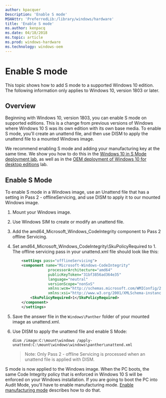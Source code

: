 ```yaml
---
author: kpacquer
Description: 'Enable S mode'
MSHAttr: 'PreferredLib:/library/windows/hardware'
title: 'Enable S mode'
ms.author: kenpacq
ms.date: 04/18/2018
ms.topic: article
ms.prod: windows-hardware
ms.technology: windows-oem
---
```


# Enable S mode

This topic shows how to add S mode to a supported Windows 10 edition. The following information only applies to Windows 10, version 1803 or later. 

## Overview

Beginning with Windows 10, version 1803, you can enable S mode on supported editions. This is a change from previous versions of Windows where Windows 10 S was its own edition with its own base media. To enable S mode, you'll create an unattend file, and then use DISM to apply the unattend file to a mounted Windows image.

We recommend enabling S mode and adding your manufacturing key at the same time. We show you how to do this in the [Windows 10 in S Mode deployment lab](windows-10-s-deployment-sxs.md), as well as in the [OEM deployment of Windows 10 for desktop editions](oem-deployment-of-windows-10-for-desktop-editions.md) lab.


## Enable S Mode

To enable S mode in a Windows image, use an Unattend file that has a setting in Pass 2 - offlineServicing, and use DISM to apply it to our mounted Windows image.

1.  Mount your Windows image.
2.  Use Windows SIM to create or modify an unattend file.
3.  Add the amd64_Microsoft_Windows_CodeIntegrity component to Pass 2 offline Servicing.
4.  Set amd64_Microsoft_Windows_CodeIntegrity\SkuPolicyRequired to 1. The offline servicing pass in your unattend.xml file should look like this:
    
    ``` XML
        <settings pass="offlineServicing">
        <component name="Microsoft-Windows-CodeIntegrity" 
                    processorArchitecture="amd64" 
                    publicKeyToken="31bf3856ad364e35" 
                    language="neutral" 
                    versionScope="nonSxS" 
                    xmlns:wcm="http://schemas.microsoft.com/WMIConfig/2002/State" 
                    xmlns:xsi="http://www.w3.org/2001/XMLSchema-instance">
            <SkuPolicyRequired>1</SkuPolicyRequired>
        </component>
        </settings>
    ```

5.  Save the answer file in the `Windows\Panther` folder of your mounted image as unattend.xml.
6.  Use DISM to apply the unattend file and enable S Mode:

    ```
    dism /image:C:\mount\windows /apply-unattend:C:\mount\windows\windows\panther\unattend.xml
    ```

    > Note: Only Pass 2 - offline Servicing is processed when an unattend file is applied with DISM.

S mode is now applied to the Windows image. When the PC boots, the same Code Integrity policy that is enforced in Windows 10 S will be enforced on your Windows installation. If you are going to boot the PC into Audit Mode, you'll have to enable manufacturing mode. [Enable manufacturing mode](windows-10-s-manufacturing-mode.md) describes how to do that.
